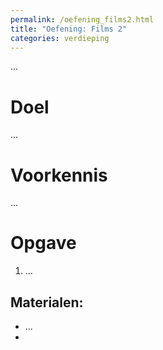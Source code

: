 ```yaml
---
permalink: /oefening_films2.html
title: "Oefening: Films 2"
categories: verdieping
---
```


...

# Doel
...

# Voorkennis
...

# Opgave
1. ... 

## Materialen:
- ...
- 
